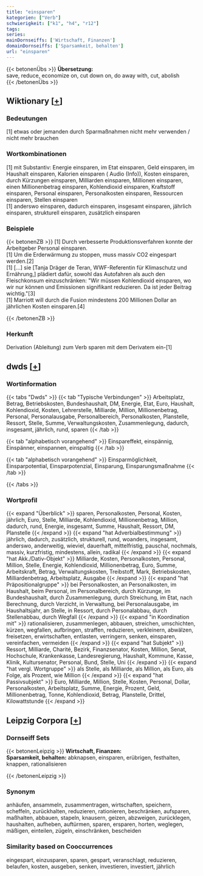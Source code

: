 ```yaml
---
title: "einsparen"
kategorien: ["Verb"]
schwierigkeit: ["k1", "h4", "r12"]
tags:
series:
mainDornseiffs: ['Wirtschaft, Finanzen']
domainDornseiffs: ['Sparsamkeit, behalten']
url: "einsparen"
---
```


{{< betonenÜbs >}}
**Übersetzung:**  
save, reduce, economize on, cut down on, do away with, cut, abolish  
{{< /betonenÜbs >}}

## Wiktionary [[+](https://de.wiktionary.org/wiki/einsparen)]

### Bedeutungen
[1] etwas oder jemanden durch Sparmaßnahmen nicht mehr verwenden / nicht mehr brauchen  

### Wortkombinationen
[1] mit Substantiv: Energie einsparen, im Etat einsparen, Geld einsparen, im Haushalt einsparen, Kalorien einsparen ( Audio (Info)), Kosten einsparen, durch Kürzungen einsparen, Milliarden einsparen, Millionen einsparen, einen Millionenbetrag einsparen, Kohlendioxid einsparen, Kraftstoff einsparen, Personal einsparen, Personalkosten einsparen, Ressourcen einsparen, Stellen einsparen  
[1] anderswo einsparen, dadurch einsparen, insgesamt einsparen, jährlich einsparen, strukturell einsparen, zusätzlich einsparen  

### Beispiele
{{< betonenZB >}}
[1] Durch verbesserte Produktionsverfahren konnte der Arbeitgeber Personal einsparen.  
[1] Um die Erderwärmung zu stoppen, muss massiv CO2 eingespart werden.[2]  
[1] […] sie [Tanja Dräger de Teran, WWF-Referentin für Klimaschutz und Ernährung,] plädiert dafür, sowohl das Autofahren als auch den Fleischkonsum einzuschränken: "Wir müssen Kohlendioxid einsparen, wo wir nur können und Emissionen signifikant reduzieren. Da ist jeder Beitrag wichtig."[3]  
[1] Marriott will durch die Fusion mindestens 200 Millionen Dollar an jährlichen Kosten einsparen.[4]  

{{< /betonenZB >}}
### Herkunft
Derivation (Ableitung) zum Verb sparen mit dem Derivatem ein-[1]  



## dwds [[+](https://www.dwds.de/wb/einsparen)]

### Wortinformation
{{< tabs "Dwds" >}}
{{< tab "Typische Verbindungen" >}}
Arbeitsplatz, Betrag, Betriebskosten, Bundeshaushalt, DM, Energie, Etat, Euro, Haushalt, Kohlendioxid, Kosten, Lehrerstelle, Milliarde, Million, Millionenbetrag, Personal, Personalausgabe, Personalbereich, Personalkosten, Planstelle, Ressort, Stelle, Summe, Verwaltungskosten, Zusammenlegung, dadurch, insgesamt, jährlich, rund, sparen
{{< /tab >}}

{{< tab "alphabetisch vorangehend" >}}
Einspareffekt, einspännig, Einspänner, einspannen, einspaltig
{{< /tab >}}

{{< tab "alphabetisch vorangehend" >}}
Einsparmöglichkeit, Einsparpotential, Einsparpotenzial, Einsparung, Einsparungsmaßnahme
{{< /tab >}}

{{< /tabs >}}

### Wortprofil
{{< expand "Überblick" >}} sparen, Personalkosten, Personal, Kosten, jährlich, Euro, Stelle, Milliarde, Kohlendioxid, Millionenbetrag, Million, dadurch, rund, Energie, insgesamt, Summe, Haushalt, Ressort, DM, Planstelle {{< /expand >}}
{{< expand "hat Adverbialbestimmung" >}} jährlich, dadurch, zusätzlich, strukturell, rund, woanders, insgesamt, anderswo, anderweitig, wieviel, dauerhaft, mittelfristig, pauschal, nochmals, massiv, kurzfristig, mindestens, allein, radikal {{< /expand >}}
{{< expand "hat Akk./Dativ-Objekt" >}} Milliarde, Kosten, Personalkosten, Personal, Million, Stelle, Energie, Kohlendioxid, Millionenbetrag, Euro, Summe, Arbeitskraft, Betrag, Verwaltungskosten, Treibstoff, Mark, Betriebskosten, Milliardenbetrag, Arbeitsplatz, Ausgabe {{< /expand >}}
{{< expand "hat Präpositionalgruppe" >}} bei Personalkosten, an Personalkosten, im Haushalt, beim Personal, im Personalbereich, durch Kürzunge, im Bundeshaushalt, durch Zusammenlegung, durch Streichung, im Etat, nach Berechnung, durch Verzicht, in Verwaltung, bei Personalausgabe, im Haushaltsjahr, an Stelle, in Ressort, durch Personalabbau, durch Stellenabbau, durch Wegfall {{< /expand >}}
{{< expand "in Koordination mit" >}} rationalisieren, zusammenlegen, abbauen, streichen, umschichten, kürzen, wegfallen, aufbringen, straffen, reduzieren, verkleinern, abwälzen, freisetzen, erwirtschaften, entlasten, verringern, senken, einsparen, vereinfachen, vermeiden {{< /expand >}}
{{< expand "hat Subjekt" >}} Ressort, Milliarde, Charité, Bezirk, Finanzsenator, Kosten, Million, Senat, Hochschule, Krankenkasse, Landesregierung, Haushalt, Kommune, Kasse, Klinik, Kultursenator, Personal, Bund, Stelle, Uni {{< /expand >}}
{{< expand "hat vergl. Wortgruppe" >}} als Stelle, als Milliarde, als Million, als Euro, als Folge, als Prozent, wie Million {{< /expand >}}
{{< expand "hat Passivsubjekt" >}} Euro, Milliarde, Million, Stelle, Kosten, Personal, Dollar, Personalkosten, Arbeitsplatz, Summe, Energie, Prozent, Geld, Millionenbetrag, Tonne, Kohlendioxid, Betrag, Planstelle, Drittel, Kilowattstunde {{< /expand >}}

## Leipzig Corpora [[+](https://corpora.uni-leipzig.de/en/res?word=einsparen&corpusId=deu_newscrawl-public_2018)]

### Dornseiff Sets
{{< betonenLeipzig >}}
**Wirtschaft, Finanzen:**  
**Sparsamkeit, behalten:** abknapsen, einsparen, erübrigen, festhalten, knappen, rationalisieren  

{{< /betonenLeipzig >}}

### Synonym
anhäufen, ansammeln, zusammentragen, wirtschaften, speichern, scheffeln, zurückhalten, reduzieren, rationieren, beschränken, aufsparen, maßhalten, abbauen, stapeln, knausern, geizen, abzweigen, zurücklegen, haushalten, aufheben, auftürmen, sparen, ersparen, horten, weglegen, mäßigen, einteilen, zügeln, einschränken, bescheiden


### Similarity based on Cooccurrences
eingespart, einzusparen, sparen, gespart, veranschlagt, reduzieren, belaufen, kosten, ausgeben, senken, investieren, investiert, jährlich

